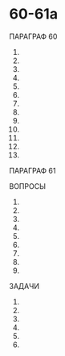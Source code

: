 # 60-61a

ПАРАГРАФ 60

1.

2.

3.

4.

5.

6.

7.

8.

9.

10.

11.

12.

13.

ПАРАГРАФ 61

ВОПРОСЫ 

1.

2.

3.

4.

5.

6.

7.

8.

9.


ЗАДАЧИ

1.

2.

3.

4.

5.

6.
